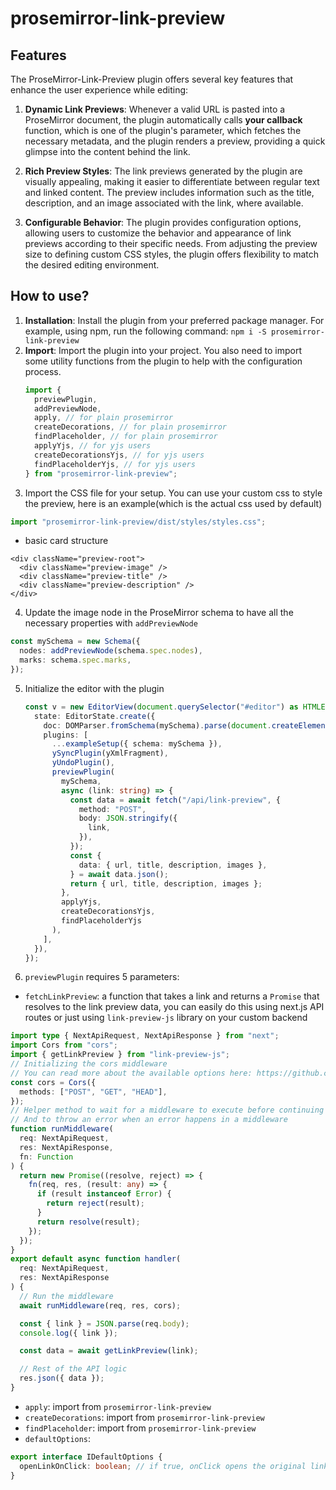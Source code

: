 # prosemirror-link-preview

## Features

The ProseMirror-Link-Preview plugin offers several key features that enhance the user experience while editing:

1. **Dynamic Link Previews**: Whenever a valid URL is pasted into a ProseMirror document, the plugin automatically calls **your callback** function, which is one of the plugin's parameter, which fetches the necessary metadata, and the plugin renders a preview, providing a quick glimpse into the content behind the link.

2. **Rich Preview Styles**: The link previews generated by the plugin are visually appealing, making it easier to differentiate between regular text and linked content. The preview includes information such as the title, description, and an image associated with the link, where available.

3. **Configurable Behavior**: The plugin provides configuration options, allowing users to customize the behavior and appearance of link previews according to their specific needs. From adjusting the preview size to defining custom CSS styles, the plugin offers flexibility to match the desired editing environment.

## How to use?

1. **Installation**: Install the plugin from your preferred package manager. For example, using npm, run the following command:
   `npm i -S prosemirror-link-preview`
2. **Import**: Import the plugin into your project. You also need to import some utility functions from the plugin to help with the configuration process.
   ```typescript
   import {
     previewPlugin,
     addPreviewNode,
     apply, // for plain prosemirror
     createDecorations, // for plain prosemirror
     findPlaceholder, // for plain prosemirror
     applyYjs, // for yjs users
     createDecorationsYjs, // for yjs users
     findPlaceholderYjs, // for yjs users
   } from "prosemirror-link-preview";
   ```
3. Import the CSS file for your setup. You can use your custom css to style the preview, here is an example(which is the actual css used by default)

```typescript
import "prosemirror-link-preview/dist/styles/styles.css";
```

- basic card structure

```
<div className="preview-root">
  <div className="preview-image" />
  <div className="preview-title" />
  <div className="preview-description" />
</div>
```

4. Update the image node in the ProseMirror schema to have all the necessary properties with `addPreviewNode`

```typescript
const mySchema = new Schema({
  nodes: addPreviewNode(schema.spec.nodes),
  marks: schema.spec.marks,
});
```

5. Initialize the editor with the plugin

   ```typescript
   const v = new EditorView(document.querySelector("#editor") as HTMLElement, {
     state: EditorState.create({
       doc: DOMParser.fromSchema(mySchema).parse(document.createElement("div")),
       plugins: [
         ...exampleSetup({ schema: mySchema }),
         ySyncPlugin(yXmlFragment),
         yUndoPlugin(),
         previewPlugin(
           mySchema,
           async (link: string) => {
             const data = await fetch("/api/link-preview", {
               method: "POST",
               body: JSON.stringify({
                 link,
               }),
             });
             const {
               data: { url, title, description, images },
             } = await data.json();
             return { url, title, description, images };
           },
           applyYjs,
           createDecorationsYjs,
           findPlaceholderYjs
         ),
       ],
     }),
   });
   ```

6. `previewPlugin` requires 5 parameters:

- `fetchLinkPreview`: a function that takes a link and returns a `Promise` that resolves to the link preview data, you can easily do this using next.js API routes
  or just using `link-preview-js` library on your custom backend

```typescript
import type { NextApiRequest, NextApiResponse } from "next";
import Cors from "cors";
import { getLinkPreview } from "link-preview-js";
// Initializing the cors middleware
// You can read more about the available options here: https://github.com/expressjs/cors#configuration-options
const cors = Cors({
  methods: ["POST", "GET", "HEAD"],
});
// Helper method to wait for a middleware to execute before continuing
// And to throw an error when an error happens in a middleware
function runMiddleware(
  req: NextApiRequest,
  res: NextApiResponse,
  fn: Function
) {
  return new Promise((resolve, reject) => {
    fn(req, res, (result: any) => {
      if (result instanceof Error) {
        return reject(result);
      }
      return resolve(result);
    });
  });
}
export default async function handler(
  req: NextApiRequest,
  res: NextApiResponse
) {
  // Run the middleware
  await runMiddleware(req, res, cors);

  const { link } = JSON.parse(req.body);
  console.log({ link });

  const data = await getLinkPreview(link);

  // Rest of the API logic
  res.json({ data });
}
```

- `apply`: import from `prosemirror-link-preview`
- `createDecorations`: import from `prosemirror-link-preview`
- `findPlaceholder`: import from `prosemirror-link-preview`
- `defaultOptions`:

```typescript
export interface IDefaultOptions {
  openLinkOnClick: boolean; // if true, onClick opens the original link in a new browser tab
}
```
